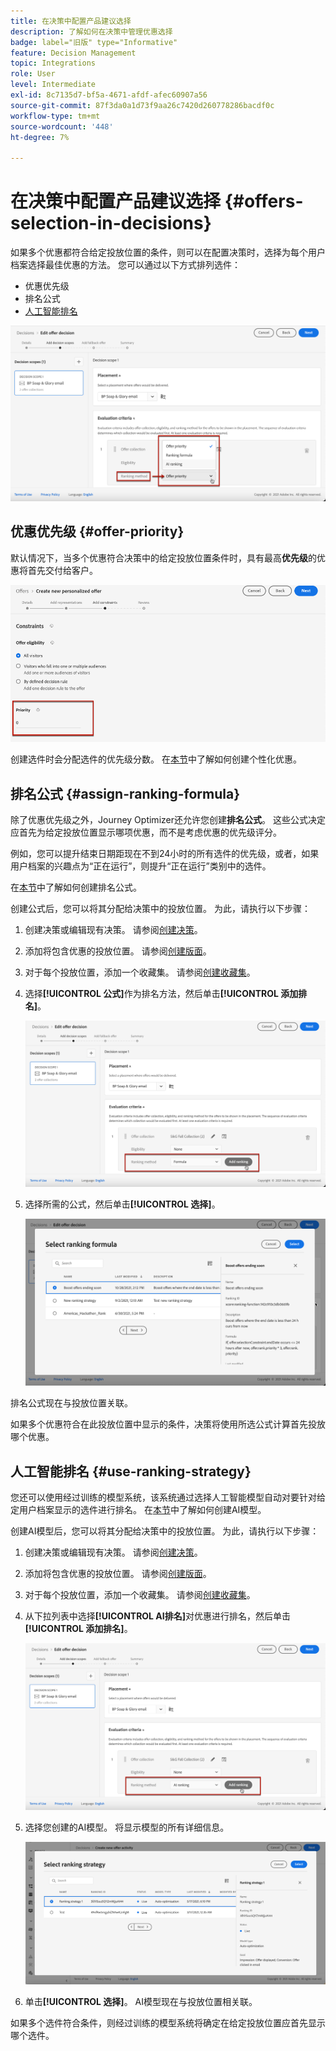 ```yaml
---
title: 在决策中配置产品建议选择
description: 了解如何在决策中管理优惠选择
badge: label="旧版" type="Informative"
feature: Decision Management
topic: Integrations
role: User
level: Intermediate
exl-id: 8c7135d7-bf5a-4671-afdf-afec60907a56
source-git-commit: 87f3da0a1d73f9aa26c7420d260778286bacdf0c
workflow-type: tm+mt
source-wordcount: '448'
ht-degree: 7%

---
```


# 在决策中配置产品建议选择 {#offers-selection-in-decisions}

如果多个优惠都符合给定投放位置的条件，则可以在配置决策时，选择为每个用户档案选择最佳优惠的方法。 您可以通过以下方式排列选件：
* 优惠优先级
* 排名公式
* [人工智能排名](#use-ranking-strategy)

![](../assets/offer-rank-by.png)

## 优惠优先级 {#offer-priority}

默认情况下，当多个优惠符合决策中的给定投放位置条件时，具有最高&#x200B;**优先级**&#x200B;的优惠将首先交付给客户。

![](../assets/offer-priority.png)

创建选件时会分配选件的优先级分数。 在[本节](../offer-library/creating-personalized-offers.md)中了解如何创建个性化优惠。

## 排名公式 {#assign-ranking-formula}

除了优惠优先级之外，Journey Optimizer还允许您创建&#x200B;**排名公式**。 这些公式决定应首先为给定投放位置显示哪项优惠，而不是考虑优惠的优先级评分。

例如，您可以提升结束日期距现在不到24小时的所有选件的优先级，或者，如果用户档案的兴趣点为“正在运行”，则提升“正在运行”类别中的选件。

在[本节](../ranking/create-ranking-formulas.md)中了解如何创建排名公式。

创建公式后，您可以将其分配给决策中的投放位置。 为此，请执行以下步骤：

1. 创建决策或编辑现有决策。 请参阅[创建决策](../offer-activities/create-offer-activities.md)。

1. 添加将包含优惠的投放位置。 请参阅[创建版面](../offer-library/creating-placements.md)。

1. 对于每个投放位置，添加一个收藏集。 请参阅[创建收藏集](../offer-library/creating-collections.md)。

1. 选择&#x200B;**[!UICONTROL 公式]**&#x200B;作为排名方法，然后单击&#x200B;**[!UICONTROL 添加排名]**。

   ![](../assets/offer-activity-ranking.png)

1. 选择所需的公式，然后单击&#x200B;**[!UICONTROL 选择]**。

   ![](../assets/ranking-selection.png)

排名公式现在与投放位置关联。

如果多个优惠符合在此投放位置中显示的条件，决策将使用所选公式计算首先投放哪个优惠。

## 人工智能排名 {#use-ranking-strategy}

<!--If you are an [Adobe Experience Platform](https://experienceleague.adobe.com/docs/experience-platform/landing/home.html?lang=zh-Hans){target="_blank"} user leveraging the **Offer Decisioning** application service,-->

您还可以使用经过训练的模型系统，该系统通过选择人工智能模型自动对要针对给定用户档案显示的选件进行排名。 在[本节](../ranking/create-ranking-strategies.md)中了解如何创建AI模型。

创建AI模型后，您可以将其分配给决策中的投放位置。 为此，请执行以下步骤：

1. 创建决策或编辑现有决策。 请参阅[创建决策](../offer-activities/create-offer-activities.md)。

1. 添加将包含优惠的投放位置。 请参阅[创建版面](../offer-library/creating-placements.md)。

1. 对于每个投放位置，添加一个收藏集。 请参阅[创建收藏集](../offer-library/creating-collections.md)。

1. 从下拉列表中选择&#x200B;**[!UICONTROL AI排名]**&#x200B;对优惠进行排名，然后单击&#x200B;**[!UICONTROL 添加排名]**。

   ![](../assets/ranking-selection-ai-ranking.png)

1. 选择您创建的AI模型。 将显示模型的所有详细信息。

   ![](../assets/ranking-selection-ai-ranking-selected.png)

1. 单击&#x200B;**[!UICONTROL 选择]**。 AI模型现在与投放位置相关联。

如果多个选件符合条件，则经过训练的模型系统将确定在给定投放位置应首先显示哪个选件。

